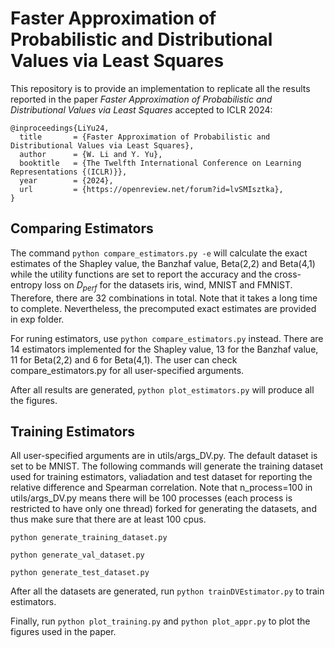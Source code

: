 # Faster Approximation of Probabilistic and Distributional Values via Least Squares

This repository is to provide an implementation to replicate all the results reported in the paper *Faster Approximation of Probabilistic and Distributional Values via Least Squares* accepted to ICLR 2024: 

    @inproceedings{LiYu24,  
      title       = {Faster Approximation of Probabilistic and Distributional Values via Least Squares},
      author      = {W. Li and Y. Yu},
      booktitle   = {The Twelfth International Conference on Learning Representations {(ICLR)}},
      year        = {2024},
      url         = {https://openreview.net/forum?id=lvSMIsztka},
    }

## Comparing Estimators
The command `python compare_estimators.py -e` will calculate the exact estimates of the Shapley value, the Banzhaf value, Beta(2,2) and Beta(4,1) while the utility functions are set to report the accuracy and the cross-entropy loss on $D_{perf}$ for the datasets iris, wind, MNIST and FMNIST. Therefore, there are 32 combinations in total. 
Note that it takes a long time to complete.
Nevertheless, the precomputed exact estimates are provided in exp folder.

For runing estimators, use `python compare_estimators.py` instead. There are 14 estimators implemented for the Shapley value, 13 for the Banzhaf value, 11 for Beta(2,2) and 6 for Beta(4,1).
The user can check compare_estimators.py for all user-specified arguments.

After all results are generated, `python plot_estimators.py` will produce all the figures. 

## Training Estimators
All user-specified arguments are in utils/args_DV.py. 
The default dataset is set to be MNIST.
The following commands will generate the training dataset used for training estimators,
valiadation and test dataset for reporting the relative difference and Spearman correlation.
Note that n_process=100 in utils/args_DV.py means there will be 100 processes (each process is restricted to have only one thread) forked for generating the datasets,
and thus make sure that there are at least 100 cpus.

`
python generate_training_dataset.py
`

`
python generate_val_dataset.py
`

`
python generate_test_dataset.py
`

After all the datasets are generated, run `python trainDVEstimator.py` to train estimators.

Finally, run `python plot_training.py` and `python plot_appr.py` to plot the figures used in the paper.
